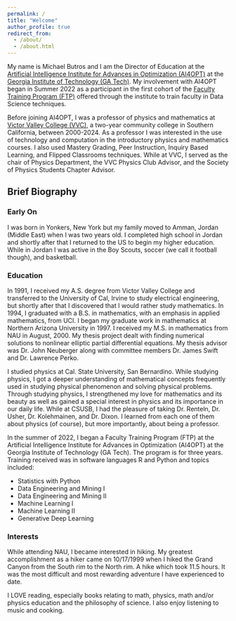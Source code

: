 ```yaml
---
permalink: /
title: "Welcome"
author_profile: true
redirect_from: 
  - /about/
  - /about.html
---
```


My name is Michael Butros and I am the Director of Education at the [Artificial Intelligence Institute for Advances in Optimization (AI4OPT)](https://www.ai4opt.org) at the [Georgia Institute of Technology (GA Tech)](www.gatech.edu). My involvement with AI4OPT began in Summer 2022 as a participant in the first cohort of the [Faculty Training Program (FTP)](https://www.ai4opt.org/education/undergraduate-education/faculty-training-program) offered through the institute to train faculty in Data Science techniques.

Before joining AI4OPT, I was a professor of physics and mathematics at [Victor Valley College (VVC)](www.vvc.edu), a two-year community college in Southern California, between 2000-2024. As a professor I was interested in the use of technology and computation in the introductory physics and mathematics courses. I also used Mastery Grading, Peer Instruction, Inquiry Based Learning, and Flipped Classrooms techniques. While at VVC, I served as the chair of Physics Department, the VVC Physics Club Advisor, and the Society of Physics Students Chapter Advisor.

## Brief Biography

### Early On
I was born in Yonkers, New York but my family moved to Amman, Jordan (Middle East) when I was two years old.  I completed high school in Jordan and shortly after that I returned to the US to begin my higher education.  While in Jordan I was active in the Boy Scouts, soccer (we call it football though), and basketball.

### Education
In 1991, I received my A.S. degree from Victor Valley College and transferred to the University of Cal, Irvine to study electrical engineering, but shortly after that I discovered that I would rather study mathematics.  In 1994, I graduated with a B.S. in mathematics, with an emphasis in applied mathematics, from UCI.  I began my graduate work in mathematics at Northern Arizona University in 1997.  I received my M.S. in mathematics from NAU in August, 2000.  My thesis project dealt with finding numerical solutions to nonlinear elliptic partial differential equations.  My thesis advisor was Dr. John Neuberger along with committee members Dr. James Swift and Dr. Lawrence Perko. 

I studied physics at Cal. State University, San Bernardino. While studying physics, I got a deeper understanding of mathematical concepts frequently used in studying physical phenomenon and solving physical problems. Through studying physics, I strengthened my love for mathematics and its beauty as well as gained a special interest in physics and its importance in our daily life. While at CSUSB, I had the pleasure of taking Dr. Renteln, Dr. Usher, Dr. Kolehmainen, and Dr. Dixon. I learned from each one of them about physics (of course), but more importantly, about being a professor.

In the summer of 2022, I began a Faculty Training Program (FTP) at the Artificial Intelligence Institute for Advances in Optimization (AI4OPT) at the Georgia Institute of Technology (GA Tech). The program is for three years. Training received was in software languages R and Python and topics included:

- Statistics with Python
- Data Engineering and Mining I
- Data Engineering and Mining II
- Machine Learning I
- Machine Learning II
- Generative Deep Learning

### Interests
While attending NAU, I became interested in hiking.  My greatest accomplishment as a hiker came on 10/17/1999 when I hiked the Grand Canyon from the South rim to the North rim.  A hike which took 11.5 hours.  It was the most difficult and most rewarding adventure I have experienced to date. 

I LOVE reading, especially books relating to math, physics, math and/or physics education and the philosophy of science.  I also enjoy listening to music and cooking.




